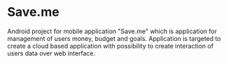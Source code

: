 # Save.me
Android project for mobile application "Save.me" which is application for management of users money, budget and goals. Application is targeted to create a cloud based application with possibility to create interaction of users data over web interface.
